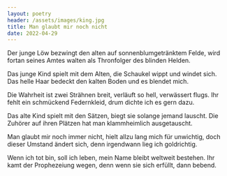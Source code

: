 ```yaml
---
layout: poetry
header: /assets/images/king.jpg
title: Man glaubt mir noch nicht
date: 2022-04-29
---
```


Der junge Löw bezwingt den alten
auf sonnenblumgetränktem Felde,
wird fortan seines Amtes walten
als Thronfolger des blinden Helden.

Das junge Kind spielt mit dem Alten,
die Schaukel wippt und windet sich.
Das helle Haar bedeckt den kalten
Boden und es blendet mich.

Die Wahrheit ist zwei Strähnen breit,
verläuft so hell, verwässert flugs.
Ihr fehlt ein schmückend Federnkleid,
drum dichte ich es gern dazu.

Das alte Kind spielt mit den Sätzen,
biegt sie solange jemand lauscht.
Die Zuhörer auf ihren Plätzen
hat man klammheimlich ausgetauscht.

Man glaubt mir noch immer nicht,
hielt allzu lang mich für unwichtig,
doch dieser Umstand ändert sich,
denn irgendwann lieg ich goldrichtig.

Wenn ich tot bin, soll ich leben,
mein Name bleibt weltweit bestehen.
Ihr kamt der Prophezeiung wegen,
denn wenn sie sich erfüllt, dann bebend.